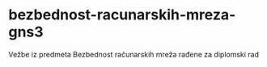 # bezbednost-racunarskih-mreza-gns3
Vežbe iz predmeta Bezbednost računarskih mreža rađene za diplomski rad
